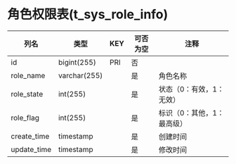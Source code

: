 # 角色权限表(t_sys_role_info)
| 列名   | 类型   | KEY  | 可否为空 | 注释   |
| ---- | ---- | ---- | ---- | ---- |
|id|bigint(255)|PRI|否||
|role_name|varchar(255)||是|角色名称|
|role_state|int(255)||是|状态（0：有效，1：无效）|
|role_flag|int(255)||是|标识（0：其他，1：最高级）|
|create_time|timestamp||是|创建时间|
|update_time|timestamp||是|修改时间|
